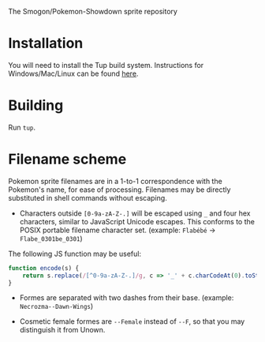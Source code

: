 
The Smogon/Pokemon-Showdown sprite repository

# Installation

You will need to install the Tup build system. Instructions for Windows/Mac/Linux can be found [here](http://gittup.org/tup/).

# Building

Run `tup`.

# Filename scheme

Pokemon sprite filenames are in a 1-to-1 correspondence with the Pokemon's name, for ease of processing. Filenames may be directly substituted in shell commands without escaping.

- Characters outside `[0-9a-zA-Z-.]` will be escaped using `_` and four hex characters, similar to JavaScript Unicode escapes. This conforms to the POSIX portable filename character set. (example: `Flabébé` -> `Flabe_0301be_0301`)

The following JS function may be useful:
```javascript
function encode(s) {
    return s.replace(/[^0-9a-zA-Z-.]/g, c => '_' + c.charCodeAt(0).toString(16).padStart(4, '0'));
}
```

- Formes are separated with two dashes from their base. (example: `Necrozma--Dawn-Wings`)

- Cosmetic female formes are `--Female` instead of `--F`, so that you may distinguish it from Unown.
